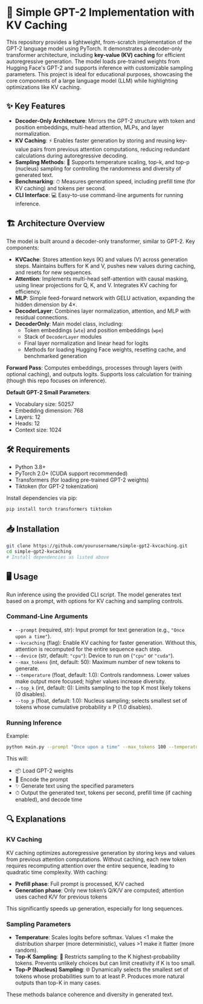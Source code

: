 # 🚀 Simple GPT-2 Implementation with KV Caching

This repository provides a lightweight, from-scratch implementation of the GPT-2 language model using PyTorch. It demonstrates a decoder-only transformer architecture, including **key-value (KV) caching** for efficient autoregressive generation. The model loads pre-trained weights from Hugging Face's GPT-2 and supports inference with customizable sampling parameters. This project is ideal for educational purposes, showcasing the core components of a large language model (LLM) while highlighting optimizations like KV caching.

## ✨ Key Features

- **Decoder-Only Architecture**: Mirrors the GPT-2 structure with token and position embeddings, multi-head attention, MLPs, and layer normalization.  
- **KV Caching**: ⚡ Enables faster generation by storing and reusing key-value pairs from previous attention computations, reducing redundant calculations during autoregressive decoding.  
- **Sampling Methods**: 🎲 Supports temperature scaling, top-k, and top-p (nucleus) sampling for controlling the randomness and diversity of generated text.  
- **Benchmarking**: ⏱ Measures generation speed, including prefill time (for KV caching) and tokens per second.  
- **CLI Interface**: 💻 Easy-to-use command-line arguments for running inference.  

## 🏗 Architecture Overview

The model is built around a decoder-only transformer, similar to GPT-2. Key components:

- **KVCache**: Stores attention keys (K) and values (V) across generation steps. Maintains buffers for K and V, pushes new values during caching, and resets for new sequences.  
- **Attention**: Implements multi-head self-attention with causal masking, using linear projections for Q, K, and V. Integrates KV caching for efficiency.  
- **MLP**: Simple feed-forward network with GELU activation, expanding the hidden dimension by 4×.  
- **DecoderLayer**: Combines layer normalization, attention, and MLP with residual connections.  
- **DecoderOnly**: Main model class, including:
  - Token embeddings (`wte`) and position embeddings (`wpe`)  
  - Stack of `DecoderLayer` modules  
  - Final layer normalization and linear head for logits  
  - Methods for loading Hugging Face weights, resetting cache, and benchmarked generation  

**Forward Pass**: Computes embeddings, processes through layers (with optional caching), and outputs logits. Supports loss calculation for training (though this repo focuses on inference).

**Default GPT-2 Small Parameters**:
- Vocabulary size: 50257  
- Embedding dimension: 768  
- Layers: 12  
- Heads: 12  
- Context size: 1024  

## 🛠 Requirements

- Python 3.8+  
- PyTorch 2.0+ (CUDA support recommended)  
- Transformers (for loading pre-trained GPT-2 weights)  
- Tiktoken (for GPT-2 tokenization)  

Install dependencies via pip:

```bash
pip install torch transformers tiktoken
```

## 📥 Installation
```bash
git clone https://github.com/yourusername/simple-gpt2-kvcaching.git
cd simple-gpt2-kvcaching
# Install dependencies as listed above
```

## 🖥 Usage

Run inference using the provided CLI script. The model generates text based on a prompt, with options for KV caching and sampling controls.

### Command-Line Arguments

- `--prompt` (required, str): Input prompt for text generation (e.g., `"Once upon a time"`).  
- `--kvcaching` (flag): Enable KV caching for faster generation. Without this, attention is recomputed for the entire sequence each step.  
- `--device` (str, default: `"cpu"`): Device to run on (`"cpu"` or `"cuda"`).  
- `--max_tokens` (int, default: 50): Maximum number of new tokens to generate.  
- `--temperature` (float, default: 1.0): Controls randomness. Lower values make output more focused; higher values increase diversity.  
- `--top_k` (int, default: 0): Limits sampling to the top K most likely tokens (0 disables).  
- `--top_p` (float, default: 1.0): Nucleus sampling; selects smallest set of tokens whose cumulative probability ≥ P (1.0 disables).  

### Running Inference

Example:

```bash
python main.py --prompt "Once upon a time" --max_tokens 100 --temperature 0.8 --top_k 50 --kvcaching --device cuda
```
This will:

- 📦 Load GPT-2 weights  
- 📝 Encode the prompt  
- ✨ Generate text using the specified parameters  
- ⏱ Output the generated text, tokens per second, prefill time (if caching enabled), and decode time  

## 🔍 Explanations

### KV Caching

KV caching optimizes autoregressive generation by storing keys and values from previous attention computations. Without caching, each new token requires recomputing attention over the entire sequence, leading to quadratic time complexity. With caching:

- **Prefill phase**: Full prompt is processed, K/V cached  
- **Generation phase**: Only new token’s Q/K/V are computed; attention uses cached K/V for previous tokens  

This significantly speeds up generation, especially for long sequences.

### Sampling Parameters

- **Temperature**: Scales logits before softmax. Values <1 make the distribution sharper (more deterministic), values >1 make it flatter (more random).  
- **Top-K Sampling**: 🎯 Restricts sampling to the K highest-probability tokens. Prevents unlikely choices but can limit creativity if K is too small.  
- **Top-P (Nucleus) Sampling**: 🌐 Dynamically selects the smallest set of tokens whose probabilities sum to at least P. Produces more natural outputs than top-K in many cases.  

These methods balance coherence and diversity in generated text.

